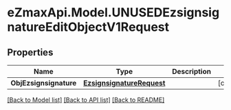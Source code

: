 
# eZmaxApi.Model.UNUSEDEzsignsignatureEditObjectV1Request

## Properties

Name | Type | Description | Notes
------------ | ------------- | ------------- | -------------
**ObjEzsignsignature** | [**EzsignsignatureRequest**](EzsignsignatureRequest.md) |  | [optional] 

[[Back to Model list]](../README.md#documentation-for-models)
[[Back to API list]](../README.md#documentation-for-api-endpoints)
[[Back to README]](../README.md)


